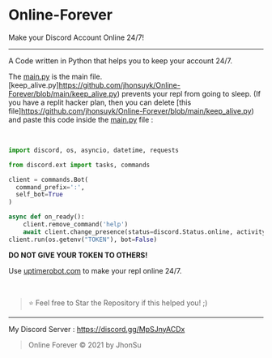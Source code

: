 # Online-Forever
Make your Discord Account Online 24/7!

----

A Code written in Python that helps you to keep your account 24/7.

The [main.py](https://github.com/jhonsuyk/Online-Forever/blob/main/main.py) is the main file. [keep_alive.py]https://github.com/jhonsuyk/Online-Forever/blob/main/keep_alive.py) prevents your repl from going to sleep. (If you have a replit hacker plan, then you can delete [this file]https://github.com/jhonsuyk/Online-Forever/blob/main/keep_alive.py) and paste this code inside the [main.py](https://github.com/jhonsuyk/Online-Forever/blob/main/main.py) file : 

</br>

```py
import discord, os, asyncio, datetime, requests

from discord.ext import tasks, commands

client = commands.Bot(
  command_prefix=':',
  self_bot=True
)

async def on_ready():
    client.remove_command('help')
    await client.change_presence(status=discord.Status.online, activity=discord.Game("TESTING"))
client.run(os.getenv("TOKEN"), bot=False)
```

**DO NOT GIVE YOUR TOKEN TO OTHERS!**

Use [uptimerobot.com](https://uptimerobot.com) to make your repl online 24/7.

</br>

> ⭐ Feel free to Star the Repository if this helped you! ;)

----
My Discord Server : https://discord.gg/MpSJnyACDx

> Online Forever © 2021 by JhonSu
